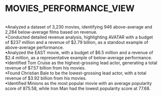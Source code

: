 # MOVIES_PERFORMANCE_VIEW
<br>
•Analyzed a dataset of 3,230 movies, identifying 946 above-average and 2,284 below-average films based on revenue.
<br>
•Conducted detailed revenue analysis, highlighting AVATAR with a budget of $237 million and a revenue of $2.79 billion, as a standout example of above-average performance.
<br>
•Analyzed the EAST movie, with a budget of $6.5 million and a revenue of $2.4 million, as a representative example of below-average performance.
<br>
•Identified Tom Cruise as the highest-grossing lead actor, generating a total revenue of $7.57 billion from his movies.
<br>
•Found Christian Bale to be the lowest-grossing lead actor, with a total revenue of $3.92 billion from his movies.
<br>
•Identified Minions as the most popular movie with an average popularity score of 875.58, while Iron Man had the lowest popularity score at 77.68.
<br>
